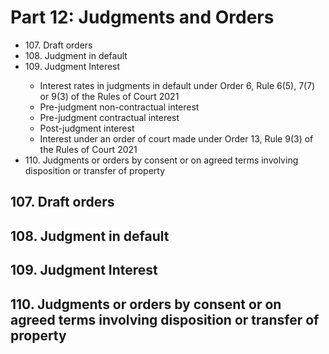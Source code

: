 # Part 12: Judgments and Orders

<ul type="*">
	<li>107. Draft orders</li>
	<li>108. Judgment in default</li>
	<li>109. Judgment Interest</li>
		<ul>
			<li>Interest rates in judgments in default under Order 6, Rule 6(5), 7(7) or 9(3) of the Rules of Court 2021</li>
			<li>Pre-judgment non-contractual interest</li>
			<li>Pre-judgment contractual interest</li>
			<li>Post-judgment interest</li>
			<li>Interest under an order of court made under Order 13, Rule 9(3) of the Rules of Court 2021</li>
		</ul>
	<li>110. Judgments or orders by consent or on agreed terms involving disposition or transfer of property</li>
</ul>

## 107. Draft orders 
## 108. Judgment in default 
## 109. Judgment Interest 
## 110. Judgments or orders by consent or on agreed terms involving disposition or transfer of property 
